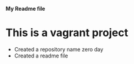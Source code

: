 **My Readme file**
# This is a vagrant project
* Created a repository name zero day
* Created a readme file
